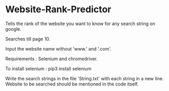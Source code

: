 # Website-Rank-Predictor
Tells the rank of the website you want to know for any search string on google.

Searches till page 10.

Input the website name without 'www.' and '.com'.

Requirements : Selenium and chromedriver.

To install selenium : pip3 install selenium 

Write the search strings in the file 'String.txt' with each string in a new line. Website to be searched should be mentioned in the code itself. 
